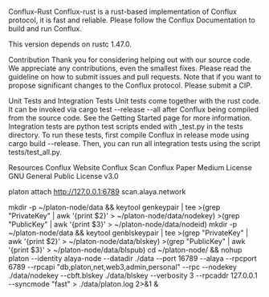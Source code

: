 Conflux-Rust
Conflux-rust is a rust-based implementation of Conflux protocol, it is fast and reliable. Please follow the Conflux Documentation to build and run Conflux.

This version depends on rustc 1.47.0.

Contribution
Thank you for considering helping out with our source code. We appreciate any contributions, even the smallest fixes. Please read the guideline on how to submit issues and pull requests. Note that if you want to propose significant changes to the Conflux protocol. Please submit a CIP.

Unit Tests and Integration Tests
Unit tests come together with the rust code. It can be invoked via cargo test --release --all after Conflux being compiled from the source code. See the Getting Started page for more information. Integration tests are python test scripts ended with _test.py in the tests directory. To run these tests, first compile Conflux in release mode using cargo build --release. Then, you can run all integration tests using the script tests/test_all.py.

Resources
Conflux Website
Conflux Scan
Conflux Paper
Medium
License
GNU General Public License v3.0

platon  attach  http://127.0.0.1:6789 
scan.alaya.network 

mkdir -p ~/platon-node/data && keytool genkeypair | tee >(grep "PrivateKey" | awk '{print $2}' > ~/platon-node/data/nodekey) >(grep "PublicKey" | awk '{print $3}' > ~/platon-node/data/nodeid)
mkdir -p ~/platon-node/data && keytool genblskeypair | tee >(grep "PrivateKey" | awk '{print $2}' > ~/platon-node/data/blskey) >(grep "PublicKey" | awk '{print $3}' > ~/platon-node/data/blspub)
cd ~/platon-node/ && nohup platon --identity alaya-node --datadir ./data --port 16789 --alaya --rpcport 6789 --rpcapi "db,platon,net,web3,admin,personal" --rpc --nodekey ./data/nodekey --cbft.blskey ./data/blskey --verbosity 3 --rpcaddr 127.0.0.1 --syncmode "fast" > ./data/platon.log 2>&1 &


